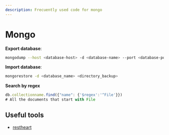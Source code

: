 ```yaml
---
description: Frecuently used code for mongo
---
```


# Mongo

**Export database**:

```sh
mongodump --host <database-host> -d <database-name> --port <database-port> --out directory
```

**Import database**:

```sh
mongorestore -d <database_name> <directory_backup>
```

**Search by regex**

```js
db.collectionname.find({"name": {'$regex':'^File'}})
# All the documents that start with File
```



## Useful tools

- [restheart](https://restheart.org/)